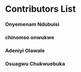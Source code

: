 # Contributors List

### Onyemenam Ndubuisi
### chinomso onwukwe
### Adeniyi Olawale
### Osuagwu Chukwuebuka


